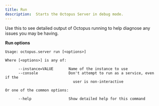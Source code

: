 ```yaml
---
title: Run
description:  Starts the Octopus Server in debug mode.
---
```


Use this to see detailed output of Octopus running to help diagnose any issues you may be having.

**Run options**

```text
Usage: octopus.server run [<options>]

Where [<options>] is any of:

      --instance=VALUE       Name of the instance to use
      --console              Don't attempt to run as a service, even if the
                               user is non-interactive

Or one of the common options:

      --help                 Show detailed help for this command
```

